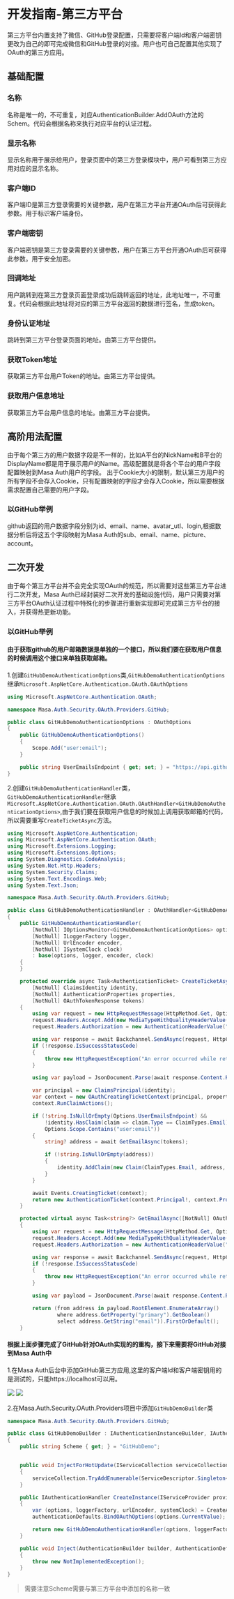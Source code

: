 # 开发指南-第三方平台

第三方平台内置支持了微信、GitHub登录配置，只需要将客户端Id和客户端密钥更改为自己的即可完成微信和GitHub登录的对接。用户也可自己配置其他实现了OAuth的第三方应用。

## 基础配置

### 名称

名称是唯一的，不可重复，对应AuthenticationBuilder.AddOAuth方法的Schem。代码会根据名称来执行对应平台的认证过程。

### 显示名称

显示名称用于展示给用户，登录页面中的第三方登录模块中，用户可看到第三方应用对应的显示名称。

### 客户端ID

客户端ID是第三方登录需要的关键参数，用户在第三方平台开通OAuth后可获得此参数。用于标识客户端身份。

### 客户端密钥

客户端密钥是第三方登录需要的关键参数，用户在第三方平台开通OAuth后可获得此参数。用于安全加密。

### 回调地址

用户跳转到在第三方登录页面登录成功后跳转返回的地址，此地址唯一，不可重复。代码会根据此地址将对应的第三方平台返回的数据进行签名，生成token。

### 身份认证地址

跳转到第三方平台登录页面的地址。由第三方平台提供。

### 获取Token地址

获取第三方平台用户Token的地址。由第三方平台提供。

### 获取用户信息地址

获取第三方平台用户信息的地址。由第三方平台提供。

## 高阶用法配置

由于每个第三方的用户数据字段是不一样的，比如A平台的NickName和B平台的DisplayName都是用于展示用户的Name。高级配置就是将各个平台的用户字段配置映射到Masa Auth用户的字段。
出于Cookie大小的限制，默认第三方用户的所有字段不会存入Cookie，只有配置映射的字段才会存入Cookie，所以需要根据需求配置自己需要的用户字段。

### 以GitHub举例

github返回的用户数据字段分别为id、email、name、avatar_utl、login,根据数据分析后将这五个字段映射为Masa Auth的sub、email、name、picture、account。

## 二次开发

由于每个第三方平台并不会完全实现OAuth的规范，所以需要对这些第三方平台进行二次开发，Masa Auth已经封装好二次开发的基础设施代码，用户只需要对第三方平台OAuth认证过程中特殊化的步骤进行重新实现即可完成第三方平台的接入，并获得热更新功能。

### 以GitHub举例

#### 由于获取github的用户邮箱数据是单独的一个接口，所以我们要在获取用户信息的时候调用这个接口来单独获取邮箱。

1.创建`GitHubDemoAuthenticationOptions`类,`GitHubDemoAuthenticationOptions`继承`Microsoft.AspNetCore.Authentication.OAuth.OAuthOptions`

```csharp 
using Microsoft.AspNetCore.Authentication.OAuth;

namespace Masa.Auth.Security.OAuth.Providers.GitHub;

public class GitHubDemoAuthenticationOptions : OAuthOptions
{
    public GitHubDemoAuthenticationOptions()
    {
        Scope.Add("user:email");
    }

    public string UserEmailsEndpoint { get; set; } = "https://api.github.com/user/emails";
}
```

2.创建`GitHubDemoAuthenticationHandler`类，`GitHubDemoAuthenticationHandler`继承`Microsoft.AspNetCore.Authentication.OAuth.OAuthHandler<GitHubDemoAuthenticationOptions>`,由于我们要在获取用户信息的时候加上调用获取邮箱的代码，所以需要重写`CreateTicketAsync`方法。

```csharp 
using Microsoft.AspNetCore.Authentication;
using Microsoft.AspNetCore.Authentication.OAuth;
using Microsoft.Extensions.Logging;
using Microsoft.Extensions.Options;
using System.Diagnostics.CodeAnalysis;
using System.Net.Http.Headers;
using System.Security.Claims;
using System.Text.Encodings.Web;
using System.Text.Json;

namespace Masa.Auth.Security.OAuth.Providers.GitHub;

public class GitHubDemoAuthenticationHandler : OAuthHandler<GitHubDemoAuthenticationOptions>
{
    public GitHubDemoAuthenticationHandler(
        [NotNull] IOptionsMonitor<GitHubDemoAuthenticationOptions> options,
        [NotNull] ILoggerFactory logger,
        [NotNull] UrlEncoder encoder,
        [NotNull] ISystemClock clock)
        : base(options, logger, encoder, clock)
    {
    }

    protected override async Task<AuthenticationTicket> CreateTicketAsync(
        [NotNull] ClaimsIdentity identity,
        [NotNull] AuthenticationProperties properties,
        [NotNull] OAuthTokenResponse tokens)
    {
        using var request = new HttpRequestMessage(HttpMethod.Get, Options.UserInformationEndpoint);
        request.Headers.Accept.Add(new MediaTypeWithQualityHeaderValue("application/json"));
        request.Headers.Authorization = new AuthenticationHeaderValue("Bearer", tokens.AccessToken);

        using var response = await Backchannel.SendAsync(request, HttpCompletionOption.ResponseHeadersRead, Context.RequestAborted);
        if (!response.IsSuccessStatusCode)
        {
            throw new HttpRequestException("An error occurred while retrieving the user profile.");
        }

        using var payload = JsonDocument.Parse(await response.Content.ReadAsStringAsync(Context.RequestAborted));

        var principal = new ClaimsPrincipal(identity);
        var context = new OAuthCreatingTicketContext(principal, properties, Context, Scheme, Options, Backchannel, tokens, payload.RootElement);
        context.RunClaimActions();

        if (!string.IsNullOrEmpty(Options.UserEmailsEndpoint) &&
            !identity.HasClaim(claim => claim.Type == ClaimTypes.Email) &&
            Options.Scope.Contains("user:email"))
        {
            string? address = await GetEmailAsync(tokens);

            if (!string.IsNullOrEmpty(address))
            {
                identity.AddClaim(new Claim(ClaimTypes.Email, address, ClaimValueTypes.String, Options.ClaimsIssuer));
            }
        }

        await Events.CreatingTicket(context);
        return new AuthenticationTicket(context.Principal!, context.Properties, Scheme.Name);
    }

    protected virtual async Task<string?> GetEmailAsync([NotNull] OAuthTokenResponse tokens)
    {
        using var request = new HttpRequestMessage(HttpMethod.Get, Options.UserEmailsEndpoint);
        request.Headers.Accept.Add(new MediaTypeWithQualityHeaderValue("application/json"));
        request.Headers.Authorization = new AuthenticationHeaderValue("Bearer", tokens.AccessToken);

        using var response = await Backchannel.SendAsync(request, HttpCompletionOption.ResponseHeadersRead, Context.RequestAborted);
        if (!response.IsSuccessStatusCode)
        {
            throw new HttpRequestException("An error occurred while retrieving the email address associated to the user profile.");
        }

        using var payload = JsonDocument.Parse(await response.Content.ReadAsStringAsync(Context.RequestAborted));

        return (from address in payload.RootElement.EnumerateArray()
                where address.GetProperty("primary").GetBoolean()
                select address.GetString("email")).FirstOrDefault();
    }
```

#### 根据上面步骤完成了GitHub针对OAuth实现的的重构，接下来需要将GitHub对接到Masa Auth中

1.在Masa Auth后台中添加GitHub第三方应用,这里的客户端Id和客户端密钥用的是测试的，只能https://localhost可以用。

![](\stack\auth\github-demo-01.png)
![](\stack\auth\github-demo-02.png)

2.在Masa.Auth.Security.OAuth.Providers项目中添加`GitHubDemoBuilder`类

```csharp 
namespace Masa.Auth.Security.OAuth.Providers.GitHub;

public class GitHubDemoBuilder : IAuthenticationInstanceBuilder, IAuthenticationInject
{
    public string Scheme { get; } = "GitHubDemo";


    public void InjectForHotUpdate(IServiceCollection serviceCollection)
    {
        serviceCollection.TryAddEnumerable(ServiceDescriptor.Singleton<IPostConfigureOptions<GitHubDemoAuthenticationOptions>, OAuthPostConfigureOptions<GitHubDemoAuthenticationOptions, GitHubDemoAuthenticationHandler>>());
    }

    public IAuthenticationHandler CreateInstance(IServiceProvider provider, AuthenticationDefaults authenticationDefaults)
    {
        var (options, loggerFactory, urlEncoder, systemClock) = CreateAuthenticationHandlerInstanceUtilities.BuilderParamter<GitHubDemoAuthenticationOptions>(provider, authenticationDefaults.Scheme);
        authenticationDefaults.BindOAuthOptions(options.CurrentValue);

        return new GitHubDemoAuthenticationHandler(options, loggerFactory, urlEncoder, systemClock);
    }

    public void Inject(AuthenticationBuilder builder, AuthenticationDefaults authenticationDefault)
    {
        throw new NotImplementedException();
    }
}
```

> 需要注意Scheme需要与第三方平台中添加的名称一致
